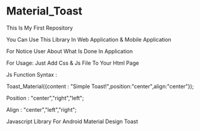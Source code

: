# Material_Toast
This Is My First Repository

You Can Use This Library In Web Application & Mobile Application

For Notice User About What Is Done In Application

For Usage: Just Add Css & Js File To Your Html Page

Js Function Syntax : 

Toast_Material({content : "Simple Toast!",position:"center",align:"center"});

Position : "center","right","left";

Align : "center","left","right";

Javascript Library For Android Material Design Toast


